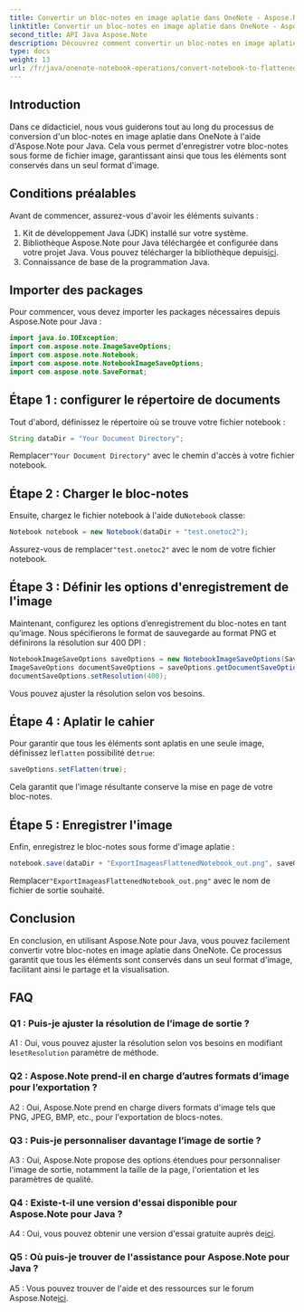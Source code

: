 ```yaml
---
title: Convertir un bloc-notes en image aplatie dans OneNote - Aspose.Note
linktitle: Convertir un bloc-notes en image aplatie dans OneNote - Aspose.Note
second_title: API Java Aspose.Note
description: Découvrez comment convertir un bloc-notes en image aplatie dans OneNote à l’aide d’Aspose.Note pour Java. Conservez sans effort tous les éléments dans un seul fichier image.
type: docs
weight: 13
url: /fr/java/onenote-notebook-operations/convert-notebook-to-flattened-image/
---
```

## Introduction

Dans ce didacticiel, nous vous guiderons tout au long du processus de conversion d'un bloc-notes en image aplatie dans OneNote à l'aide d'Aspose.Note pour Java. Cela vous permet d'enregistrer votre bloc-notes sous forme de fichier image, garantissant ainsi que tous les éléments sont conservés dans un seul format d'image.

## Conditions préalables

Avant de commencer, assurez-vous d'avoir les éléments suivants :

1. Kit de développement Java (JDK) installé sur votre système.
2.  Bibliothèque Aspose.Note pour Java téléchargée et configurée dans votre projet Java. Vous pouvez télécharger la bibliothèque depuis[ici](https://releases.aspose.com/note/java/).
3. Connaissance de base de la programmation Java.

## Importer des packages

Pour commencer, vous devez importer les packages nécessaires depuis Aspose.Note pour Java :

```java
import java.io.IOException;
import com.aspose.note.ImageSaveOptions;
import com.aspose.note.Notebook;
import com.aspose.note.NotebookImageSaveOptions;
import com.aspose.note.SaveFormat;
```

## Étape 1 : configurer le répertoire de documents

Tout d'abord, définissez le répertoire où se trouve votre fichier notebook :

```java
String dataDir = "Your Document Directory";
```

 Remplacer`"Your Document Directory"` avec le chemin d'accès à votre fichier notebook.

## Étape 2 : Charger le bloc-notes

 Ensuite, chargez le fichier notebook à l'aide du`Notebook` classe:

```java
Notebook notebook = new Notebook(dataDir + "test.onetoc2");
```

 Assurez-vous de remplacer`"test.onetoc2"` avec le nom de votre fichier notebook.

## Étape 3 : Définir les options d'enregistrement de l'image

Maintenant, configurez les options d’enregistrement du bloc-notes en tant qu’image. Nous spécifierons le format de sauvegarde au format PNG et définirons la résolution sur 400 DPI :

```java
NotebookImageSaveOptions saveOptions = new NotebookImageSaveOptions(SaveFormat.Png);
ImageSaveOptions documentSaveOptions = saveOptions.getDocumentSaveOptions();
documentSaveOptions.setResolution(400);
```

Vous pouvez ajuster la résolution selon vos besoins.

## Étape 4 : Aplatir le cahier

Pour garantir que tous les éléments sont aplatis en une seule image, définissez le`flatten` possibilité de`true`:

```java
saveOptions.setFlatten(true);
```

Cela garantit que l’image résultante conserve la mise en page de votre bloc-notes.

## Étape 5 : Enregistrer l'image

Enfin, enregistrez le bloc-notes sous forme d'image aplatie :

```java
notebook.save(dataDir + "ExportImageasFlattenedNotebook_out.png", saveOptions);
```

 Remplacer`"ExportImageasFlattenedNotebook_out.png"` avec le nom de fichier de sortie souhaité.

## Conclusion

En conclusion, en utilisant Aspose.Note pour Java, vous pouvez facilement convertir votre bloc-notes en image aplatie dans OneNote. Ce processus garantit que tous les éléments sont conservés dans un seul format d'image, facilitant ainsi le partage et la visualisation.

## FAQ

### Q1 : Puis-je ajuster la résolution de l’image de sortie ?

 A1 : Oui, vous pouvez ajuster la résolution selon vos besoins en modifiant le`setResolution` paramètre de méthode.

### Q2 : Aspose.Note prend-il en charge d’autres formats d’image pour l’exportation ?

A2 : Oui, Aspose.Note prend en charge divers formats d'image tels que PNG, JPEG, BMP, etc., pour l'exportation de blocs-notes.

### Q3 : Puis-je personnaliser davantage l’image de sortie ?

A3 : Oui, Aspose.Note propose des options étendues pour personnaliser l'image de sortie, notamment la taille de la page, l'orientation et les paramètres de qualité.

### Q4 : Existe-t-il une version d'essai disponible pour Aspose.Note pour Java ?

 A4 : Oui, vous pouvez obtenir une version d'essai gratuite auprès de[ici](https://releases.aspose.com/).

### Q5 : Où puis-je trouver de l'assistance pour Aspose.Note pour Java ?

 A5 : Vous pouvez trouver de l'aide et des ressources sur le forum Aspose.Note[ici](https://forum.aspose.com/c/note/28).